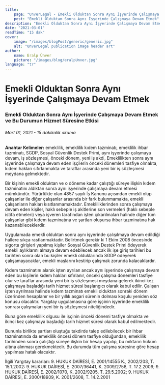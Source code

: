 ```yaml
---
title:
    page: "UnverLegal - Emekli Olduktan Sonra Aynı İşyerinde Çalışmaya Devam Etmek"
    post: "Emekli Olduktan Sonra Aynı İşyerinde Çalışmaya Devam Etmek"
description: "Emekli Olduktan Sonra Aynı İşyerinde Çalışmaya Devam Etmek ve Bu Durumun Hizmet Süresine Etkisi"
date: "2021-03-01"
readTime: "15 dak"
cover:
    image: "/images/blogPost/generic/generic.jpg"
    alt: "UnverLegal publication image header art"
author:
    name: Eralp Ünver
    picture: "/images/blog/eralpUnver.jpg"
language: "tr"
---
```


# Emekli Olduktan Sonra Aynı İşyerinde Çalışmaya Devam Etmek

### Emekli Olduktan Sonra Aynı İşyerinde Çalışmaya Devam Etmek ve Bu Durumun Hizmet Süresine Etkisi

###### Mart 01, 2021 - 15 dakikalik okuma

**Anahtar Kelimeler:** emeklilik, emeklilik kıdem tazminatı, emeklilik ihbar tazminatı, SGDP, Sosyal Güvenlik Destek Primi, aynı işyerinde çalışmaya devam, iş sözleşmesi, önceki dönem, yeni iş akdi, Emeklilikten sonra aynı işyerinde çalışmaya devam eden işçilerin önceki dönemleri tasfiye olmakta, kıdem hakları sıfırlanmakta ve taraflar arasında yeni bir iş sözleşmesi meydana gelmektedir.

Bir kişinin emekli olduktan ve o döneme kadar çalıştığı süreye ilişkin kıdem tazminatını aldıktan sonra aynı işyerinde çalışmaya devam etmesi mümkündür. Yürürlükte olan 4857 sayılı İş Kanunu açısından emekli olup çalışanlar ile diğer çalışanlar arasında bir fark bulunmamakta, emekli çalışanların hakları kısıtlanmamaktadır. Emekliliklerinden sonra çalışmaya devam eden kişiler, haklı sebeple iş akitlerine son vermeleri (haklı sebeple istifa etmeleri) veya işveren tarafından işten çıkarılmaları halinde diğer tüm çalışanlar gibi kıdem tazminatına ve şartları oluşursa ihbar tazminatına hak kazanabileceklerdir.

Uygulamada emekli olduktan sonra aynı işyerinde çalışılmaya devam edildiği hallere sıkça rastlanmaktadır. Belirtmek gerekir ki 1 Ekim 2008 öncesinde sigorta girişleri yapılmış kişiler Sosyal Güvenlik Destek Primi ödeyerek emekli aylıklarını almaya devam edebilecek ancak ilk işe giriş tarihleri bu tarihten sonra olan bu kişiler emekli olduklarında SGDP ödeyerek çalışamayacaklar, emekli maşlarını kestirip çalışmak zorunda kalacaklardır.

Kıdem tazminatını alarak işten ayrılan ancak aynı işyerinde çalışmaya devam eden bu kişilerin kıdem hakları sıfırlanır, önceki çalışma dönemleri tasfiye olur ve taraflar arasında yeni bir iş sözleşmesi meydana gelerek ikinci kez çalışmaya başladığı tarih hizmet süresi başlangıcı olarak kabul edilir. Çalışan işten ayrılması halinde kıdem tazminatı emekli olduktan sonraki dönem üzerinden hesaplanır ve bir yıllık asgari sürenin dolması koşulu yeniden söz konusu olacaktır. Yargıtay uygulamasına göre işçinin işyerinde emeklilik sonrası çalışmaları yeni bir iş sözleşmesi niteliğindedir.

Buna göre emeklilik olgusu ile işçinin önceki dönemi tasfiye olmakta ve ikinci kez çalışmaya başladığı tarih hizmet süresi olarak kabul edilmektedir.

Bununla birlikte şartları oluştuğu takdirde talep edilebilecek bir ihbar tazminatında da emeklilik  öncesi dönem tasfiye olduğundan, emeklilik tarihinden sonra çalıştığı süreye ilişkin bir hesap yapılıp, bu miktarın hüküm altına alınması gerekmektedir. Bu durumda tüm çalışma süresine göre hesap yapılması hatalı olacaktır. 

İlgili Yargıtay kararları: 9. HUKUK DAİRESİ, E. 2001/14555 K., 2002/203, T. 15.1.2002: 9. HUKUK DAİRESİ, E. 2007/36441, K. 2009/2758, T. 17.2.2009; 9. HUKUK DAİRESİ, E. 2002/1070, K. 2002/9205, T. 29.5.2002; 9. HUKUK DAİRESİ, E. 2000/18909, K. 2001/2608, T. 14.2.2001
